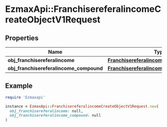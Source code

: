 # EzmaxApi::FranchisereferalincomeCreateObjectV1Request

## Properties

| Name | Type | Description | Notes |
| ---- | ---- | ----------- | ----- |
| **obj_franchisereferalincome** | [**FranchisereferalincomeRequest**](FranchisereferalincomeRequest.md) |  | [optional] |
| **obj_franchisereferalincome_compound** | [**FranchisereferalincomeRequestCompound**](FranchisereferalincomeRequestCompound.md) |  | [optional] |

## Example

```ruby
require 'Ezmaxapi'

instance = EzmaxApi::FranchisereferalincomeCreateObjectV1Request.new(
  obj_franchisereferalincome: null,
  obj_franchisereferalincome_compound: null
)
```

